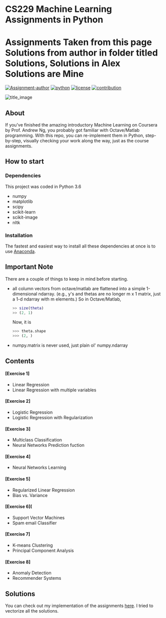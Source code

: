 # CS229 Machine Learning Assignments in Python
# Assignments Taken from this page Solutions from author in folder titled Solutions, Solutions in Alex Solutions are Mine
[![Assignment-author](https://img.shields.io/badge/author-nsoojin-red.svg)](https://www.linkedin.com/in/soojinro) [![python](https://img.shields.io/badge/python-3.6-blue.svg)]() [![license](https://img.shields.io/github/license/mashape/apistatus.svg)]() [![contribution](https://img.shields.io/badge/contribution-welcome-brightgreen.svg)]()

![title_image](title_image.png)

## About
If you've finished the amazing introductory Machine Learning on Coursera by Prof. Andrew Ng, you probably got familiar with Octave/Matlab programming. With this repo, you can re-implement them in Python, step-by-step, visually checking your work along the way, just as the course assignments.

## How to start
### Dependencies
This project was coded in Python 3.6
* numpy
* matplotlib
* scipy
* scikit-learn
* scikit-image
* nltk

### Installation
The fastest and easiest way to install all these dependencies at once is to use [Anaconda](https://www.continuum.io/downloads).


## Important Note
There are a couple of things to keep in mind before starting.
* all column vectors from octave/matlab are flattened into a simple 1-dimensional ndarray. (e.g., y's and thetas are no longer m x 1 matrix, just a 1-d ndarray with m elements.)
So in Octave/Matlab, 
    ```matlab
    >> size(theta)
    >> (2, 1)
    ```
    Now, it is
    ```python
    >>> theta.shape
    >>> (2, )
    ```
* numpy.matrix is never used, just plain ol' numpy.ndarray

## Contents
#### [Exercise 1]
* Linear Regression
* Linear Regression with multiple variables
#### [Exercise 2]
* Logistic Regression
* Logistic Regression with Regularization
#### [Exercise 3]
* Multiclass Classification
* Neural Networks Prediction fuction
#### [Exercise 4]
* Neural Networks Learning
#### [Exercise 5]
* Regularized Linear Regression
* Bias vs. Variance
#### [Exercise 6](
* Support Vector Machines
* Spam email Classifier
#### [Exercise 7]
* K-means Clustering
* Principal Component Analysis
#### [Exercise 8]
* Anomaly Detection
* Recommender Systems

## Solutions
You can check out my implementation of the assignments [here](https://github.com/learning511/cs229-assignments/tree/master/Solutions). I tried to vectorize all the solutions.
